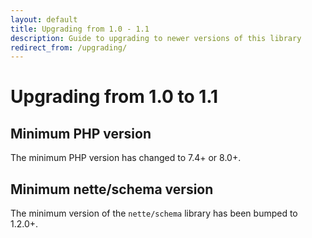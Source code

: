```yaml
---
layout: default
title: Upgrading from 1.0 - 1.1
description: Guide to upgrading to newer versions of this library
redirect_from: /upgrading/
---
```


# Upgrading from 1.0 to 1.1

## Minimum PHP version

The minimum PHP version has changed to 7.4+ or 8.0+.

## Minimum nette/schema version

The minimum version of the `nette/schema` library has been bumped to 1.2.0+.
